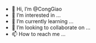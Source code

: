 - 👋 Hi, I’m @CongGiao
- 👀 I’m interested in ...
- 🌱 I’m currently learning ...
- 💞️ I’m looking to collaborate on ...
- 📫 How to reach me ...

<!---
CongGiao/CongGiao is a ✨ special ✨ repository because its `README.md` (this file) appears on your GitHub profile.
You can click the Preview link to take a look at your changes.
--->
